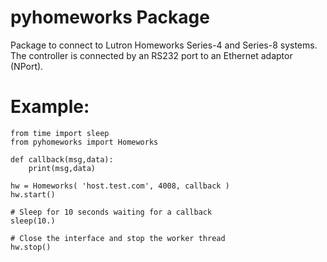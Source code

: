 # pyhomeworks Package

Package to connect to Lutron Homeworks Series-4 and Series-8 systems.
The controller is connected by an RS232 port to an Ethernet adaptor (NPort).

# Example:

    from time import sleep
    from pyhomeworks import Homeworks
    
    def callback(msg,data):
        print(msg,data)

    hw = Homeworks( 'host.test.com', 4008, callback )
    hw.start()

    # Sleep for 10 seconds waiting for a callback
    sleep(10.)

    # Close the interface and stop the worker thread
    hw.stop()

